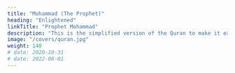 ```yaml
---
title: "Mohammad (The Prophet)"
heading: "Enlightened"
linkTitle: "Prophet Mohammad"
description: "This is the simplified version of the Quran to make it easily readable"
image: "/covers/quran.jpg"
weight: 140
# date: 2020-10-31
# date: 2022-06-01
---
```

